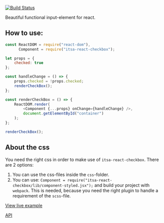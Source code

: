 [![Build Status](https://travis-ci.org/ItsAsbreuk/COMPONENT_NAME.svg?branch=master)](https://travis-ci.org/ItsAsbreuk/COMPONENT_NAME)

Beautiful functional input-element for react.

## How to use:

```js
const ReactDOM = require("react-dom"),
      Component = require("itsa-react-checkbox");

let props = {
    checked: true
};

const handleChange = () => {
    props.checked = !props.checked;
    renderCheckBox();
};

const renderCheckBox = () => {
    ReactDOM.render(
        <Component {...props} onChange={handleChange} />,
        document.getElementById("container")
    );
};

renderCheckBox();
```

## About the css

You need the right css in order to make use of `itsa-react-checkbox`. There are 2 options:

1. You can use the css-files inside the `css`-folder.
2. You can use: `Component = require("itsa-react-checkbox/lib/component-styled.jsx");` and build your project with `webpack`. This is needed, because you need the right plugin to handle a requirement of the `scss`-file.


[View live example](http://projects.itsasbreuk.nl/react-components/COMPONENT_NAME_WITHOUT_REACT/component.html)

[API](http://projects.itsasbreuk.nl/react-components/itsa-checkbox/api/)